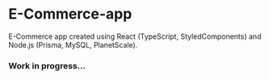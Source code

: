 # E-Commerce-app
E-Commerce app created using React (TypeScript, StyledComponents) and Node.js (Prisma, MySQL, PlanetScale).

### Work in progress...
